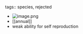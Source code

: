 tags:: species, rejected

- ![image.png](https://peach-geographical-bat-397.mypinata.cloud/ipfs/QmRNXGDfphnvfpqwKK4RbXJYcJib9RA1Aewjzqzxmc7H2R)
- [[annual]]
- weak ability for self reproduction